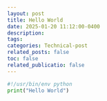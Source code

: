 ```yaml
---
layout: post
title: Hello World
date: 2025-01-20 11:12:00-0400
description: 
tags: 
categories: Technical-post
related_posts: false
toc: false
related_publicatio: false
---
```


```python 
#!/usr/bin/env python
print("Hello World")
```